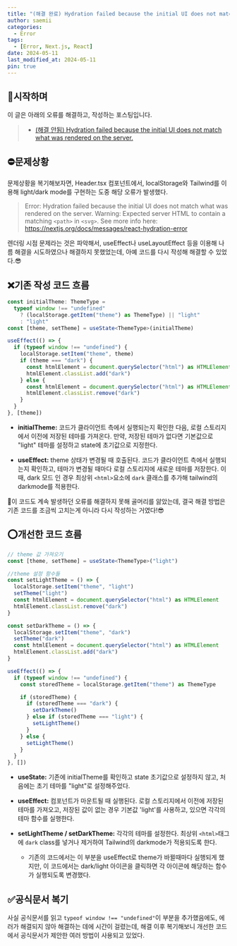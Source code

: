 ```yaml
---
title: "(해결 완료) Hydration failed because the initial UI does not match what was rendered on the server."
author: saemii
categories:
  - Error
tags:
  - [Error, Next.js, React]
date: 2024-05-11
last_modified_at: 2024-05-11
pin: true
---
```


## 📌시작하며

이 글은 아래의 오류를 해결하고, 작성하는 포스팅입니다.

> - [(해결 안됨) Hydration failed because the initial UI does not match what was rendered on the server.](https://saemii-24.github.io/posts/error-5/)

## ⛔문제상황

문제상황을 복기해보자면, Header.tsx 컴포넌트에서, localStorage와 Tailwind를 이용해 light/dark mode를 구현하는 도중 해당 오류가 발생했다.

> Error: Hydration failed because the initial UI does not match what was rendered on the server.
> Warning: Expected server HTML to contain a matching `<path>` in `<svg>`.
> See more info here: <https://nextjs.org/docs/messages/react-hydration-error>

렌더링 시점 문제라는 것은 파악해서, useEffect나 useLayoutEffect 등을 이용해 나름 해결을 시도하였으나 해결하지 못했었는데, 아예 코드를 다시 작성해 해결할 수 있었다.😎

## ❌기존 작성 코드 흐름

```typescript
const initialTheme: ThemeType =
  typeof window !== "undefined"
    ? (localStorage.getItem("theme") as ThemeType) || "light"
    : "light"
const [theme, setTheme] = useState<ThemeType>(initialTheme)

useEffect(() => {
  if (typeof window !== "undefined") {
    localStorage.setItem("theme", theme)
    if (theme === "dark") {
      const htmlElement = document.querySelector("html") as HTMLElement
      htmlElement.classList.add("dark")
    } else {
      const htmlElement = document.querySelector("html") as HTMLElement
      htmlElement.classList.remove("dark")
    }
  }
}, [theme])
```

- **initialTheme:** 코드가 클라이언트 측에서 실행되는지 확인한 다음, 로컬 스토리지에서 이전에 저장된 테마를 가져온다. 만약, 저장된 테마가 없다면 기본값으로 "light" 테마를 설정하고 state에 초기값으로 지정한다.

- **useEffect:** theme 상태가 변경될 때 호출된다. 코드가 클라이언트 측에서 실행되는지 확인하고, 테마가 변경될 때마다 로컬 스토리지에 새로운 테마를 저장한다. 이때, dark 모드 인 경우 최상위 `<html>`요소에 `dark` 클래스를 추가해 tailwind의 darkmode를 적용한다.

🤔이 코드도 계속 발생하던 오류를 해결하지 못해 골머리를 앓았는데, 결국 해결 방법은 기존 코드를 조금씩 고치는게 아니라 다시 작성하는 거였다!😎

## ⭕개선한 코드 흐름

```typescript
// theme 값 가져오기
const [theme, setTheme] = useState<ThemeType>("light")

//theme 설정 함수들
const setLightTheme = () => {
  localStorage.setItem("theme", "light")
  setTheme("light")
  const htmlElement = document.querySelector("html") as HTMLElement
  htmlElement.classList.remove("dark")
}

const setDarkTheme = () => {
  localStorage.setItem("theme", "dark")
  setTheme("dark")
  const htmlElement = document.querySelector("html") as HTMLElement
  htmlElement.classList.add("dark")
}

useEffect(() => {
  if (typeof window !== "undefined") {
    const storedTheme = localStorage.getItem("theme") as ThemeType

    if (storedTheme) {
      if (storedTheme === "dark") {
        setDarkTheme()
      } else if (storedTheme === "light") {
        setLightTheme()
      }
    } else {
      setLightTheme()
    }
  }
}, [])
```

- **useState:** 기존에 initialTheme를 확인하고 state 초기값으로 설정하지 않고, 처음에는 초기 테마를 "light"로 설정해주었다.

- **useEffect:** 컴포넌트가 마운트될 때 실행된다. 로컬 스토리지에서 이전에 저장된 테마를 가져오고, 저장된 값이 없는 경우 기본값 'light'를 사용하고, 있으면 각각의 테마 함수를 실행한다.

- **setLightTheme / setDarkTheme:** 각각의 테마를 설정한다. 최상위 `<html>`태그에 `dark` class를 넣거나 제거하여 Tailwind의 darkmode가 적용되도록 한다.
  - 기존의 코드에서는 이 부분을 useEffect로 theme가 바뀔때마다 실행되게 했지만, 이 코드에서는 dark/light 아이콘을 클릭하면 각 아이콘에 해당하는 함수가 실행되도록 변경했다.

## ✅공식문서 복기

사실 공식문서를 읽고 `typeof window !== "undefined"`이 부분을 추가했음에도, 에러가 해결되지 않아 해결하는 데에 시간이 걸렸는데, 해결 이후 복기해보니 개선한 코드에서 공식문서가 제안한 여러 방법이 사용되고 있었다.
